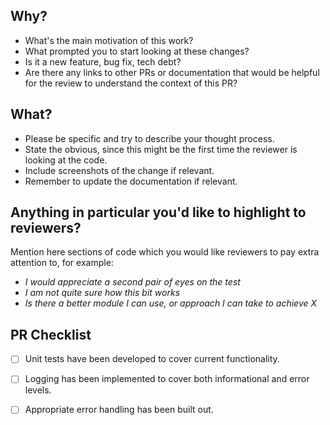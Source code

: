 ## Why?

- What's the main motivation of this work?
- What prompted you to start looking at these changes?
- Is it a new feature, bug fix, tech debt?
- Are there any links to other PRs or documentation that would be helpful for the review to understand the context of this PR?

## What?

- Please be specific and try to describe your thought process.
- State the obvious, since this might be the first time the reviewer is looking at the code.
- Include screenshots of the change if relevant.
- Remember to update the documentation if relevant.

## Anything in particular you'd like to highlight to reviewers?

Mention here sections of code which you would like reviewers to pay extra attention to, for example:

- _I would appreciate a second pair of eyes on the test_
- _I am not quite sure how this bit works_
- _Is there a better module I can use, or approach I can take to achieve X_


## PR Checklist

- [ ] Unit tests have been developed to cover current functionality.
- [ ] Logging has been implemented to cover both informational and error levels.
- [ ] Appropriate error handling has been built out.

